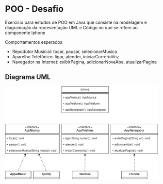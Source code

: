 # POO - Desafio

Exercício para estudos de POO em Java que consiste na modelagem e diagramação da representação UML e Código no que se refere ao componente Iphone

Comportamentos esperados:

* Repodutor Musicial: tocar, pausar, selecionarMusica
* Aparelho Telefônico: ligar, atender, iniciarCorrerioVoz
* Navegador na Internet: exibirPagina, adicionarNovaAba, atualizarPagina

## Diagrama UML

![Diagrama UML das Classes do desafio](img/iphone.jpg)